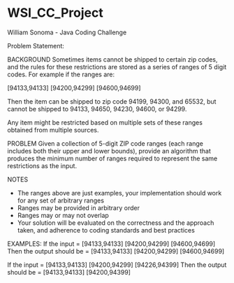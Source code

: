 # WSI_CC_Project
William Sonoma - Java Coding Challenge

Problem Statement: 

BACKGROUND
Sometimes items cannot be shipped to certain zip codes, and the rules for these restrictions are stored as a series of ranges of 5 digit codes. For example if the ranges are:

[94133,94133] [94200,94299] [94600,94699]

Then the item can be shipped to zip code 94199, 94300, and 65532, but cannot be shipped to 94133, 94650, 94230, 94600, or 94299.

Any item might be restricted based on multiple sets of these ranges obtained from multiple sources.

PROBLEM
Given a collection of 5-digit ZIP code ranges (each range includes both their upper and lower bounds), provide an algorithm that produces the minimum number of ranges required to represent the same restrictions as the input.

NOTES
- The ranges above are just examples, your implementation should work for any set of arbitrary ranges
- Ranges may be provided in arbitrary order
- Ranges may or may not overlap
- Your solution will be evaluated on the correctness and the approach taken, and adherence to coding standards and best practices

EXAMPLES:
If the input = [94133,94133] [94200,94299] [94600,94699]
Then the output should be = [94133,94133] [94200,94299] [94600,94699]

If the input = [94133,94133] [94200,94299] [94226,94399] 
Then the output should be = [94133,94133] [94200,94399]